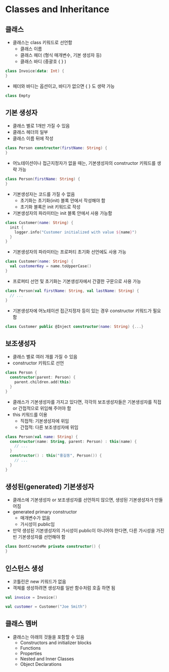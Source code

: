 # Classes and Inheritance
## 클래스
- 클래스는 class 키워드로 선언함
  * 클래스 이름
  * 클래스 헤더 (형식 매개변수, 기본 생성자 등)
  * 클래스 바디 (중괄호 { } )
```kotlin
class Invoice(data: Int) {
}
```
- 헤더와 바디는 옵션이고, 바디가 없으면 { } 도 생략 가능
```kotlin
class Empty
```

## 기본 생성자
- 클래스 별로 1개만 가질 수 있음
- 클래스 헤더의 일부
- 클래스 이름 뒤에 작성
```kotlin
class Person constructor(firstName: String) {
}
```
- 어노테이션이나 접근지정자가 없을 때는, 기본생성자의 constructor 키워드를 생략 가능
```kotlin
class Person(firstName: String) {
}
```
- 기본생성자는 코드를 가질 수 없음
  * 초기화는 초기화(init) 블록 안에서 작성해야 함
  * 초기화 블록은 init 키워드로 작성
- 기본생성자의 파라미터는 init 블록 안에서 사용 가능함
```kotlin
class Customer(name: String) {
  init {
    logger.info("Customer initialized with value ${name}")
  }
}
```
- 기본생성자의 파라미터는 프로퍼티 초기화 선언에도 사용 가능
```kotlin
class Customer(name: String) {
  val customerKey = name.toUpperCase()
}
```
- 프로퍼티 선언 및 초기화는 기본생성자에서 간결한 구문으로 사용 가능
```kotlin
class Person(val firstName: String, val lastName: String) {
  // ...
}
```
- 기본생성자에 어노테이션 접근지정자 등이 있는 경우 constructor 키워드가 필요함
```kotlin
class Customer public @Inject constructor(name: String) {...}
```

## 보조생성자
- 클래스 별로 여러 개를 가질 수 있음
- constructor 키워드로 선언
```kotlin
class Person {
  constructor(parent: Person) {
    parent.children.add(this)
  }
}
```
- 클래스가 기본생성자를 가지고 있다면, 각각의 보조생성자들은 기본생성자를 직접 or 간접적으로 위임해 주어야 함
- this 키워드를 이용
  * 직접적: 기본생성자에 위임
  * 간접적: 다른 보조생성자에 위임
```kotlin
class Person(val name: String) {
  constructor(name: String, parent: Person) : this(name) {
    // ...
  }
  constructor() : this("홍길동", Person()) {
    // ...
  }
}
```

## 생성된(generated) 기본생성자
- 클래스에 기본생성자 or 보조생성자를 선언하지 않으면, 생성된 기본생성자가 만들어짐
- generated primary constructor
  * 매개변수가 없음
  * 가시성이 public임
- 만약 생성된 기본생성자의 가시성이 public이 아니어야 한다면, 다른 가시성을 가진 빈 기본생성자를 선언해야 함
```kotlin
class DontCreateMe private constructor() {
}
```

## 인스턴스 생성
- 코틀린은 new 키워드가 없음
- 객체를 생성하려면 생성자를 일반 함수처럼 호출 하면 됨
```kotlin
val invoice = Invoice()

val customer = Customer("Joe Smith")
```

## 클래스 멤버
- 클래스는 아래의 것들을 포함할 수 있음
  * Constructors and initializer blocks
  * Functions
  * Properties
  * Nested and Inner Classes
  * Object Declarations

